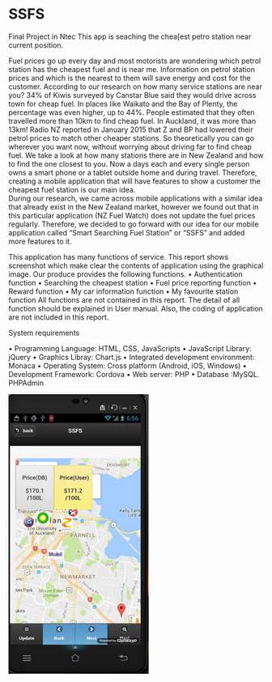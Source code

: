 # SSFS
Final Project in Ntec
This app is seaching the chea[est petro station near current position.

Fuel prices go up every day and most motorists are wondering which petrol station has the cheapest fuel 
and is near me. Information on petrol station prices and which is the nearest to them will save energy 
and cost for the customer. 
According to our research on how many service stations are near you? 34% of Kiwis surveyed by Canstar Blue
said they would drive across town for cheap fuel. In places like Waikato and the Bay of Plenty, the percentage 
was even higher, up to 44%. People estimated that they often travelled more than 10km to find cheap fuel. 
In Auckland, it was more than 13km!  Radio NZ reported in January 2015 that Z and BP had lowered their petrol 
prices to match other cheaper stations. So theoretically you can go wherever you want now, without worrying 
about driving far to find cheap fuel. We take a look at how many stations there are in New Zealand and how to 
find the one closest to you.
Now a days each and every single person owns a smart phone or a tablet outside home and during travel. 
Therefore, creating a mobile application that will have features to show a customer the cheapest fuel station 
is our main idea.  
During our research, we came across mobile applications with a similar idea that already exist in the New Zealand
market, however we found out that in this particular application (NZ Fuel Watch) does not update the fuel prices
regularly. Therefore, we decided to go forward with our idea for our mobile application called “Smart Searching 
Fuel Station” or “SSFS” and added more features to it.  

This application has many functions of service. This report shows screenshot which make clear the contents of 
application using the graphical image. Our produce provides the following functions. 
•	Authentication function
•	Searching the cheapest station
•	Fuel price reporting function
•	Reward function
•	My car information function
•	My favourite station function
All functions are not contained in this report. The detail of all function should be explained in User manual. 
Also, the coding of application are not included in this report.

System requirements

•	Programming Language:  HTML, CSS, JavaScripts
•	JavaScript Library: jQuery
•	Graphics Libray: Chart.js
•	Integrated development environment:  Monaca
•	Operating System: Cross platform (Android, iOS, Windows)
•	Development Framework:  Cordova
•	Web server:  PHP
•	Database :MySQL. PHPAdmin

![Alt text](mainpage.png?raw=true "Main page")
